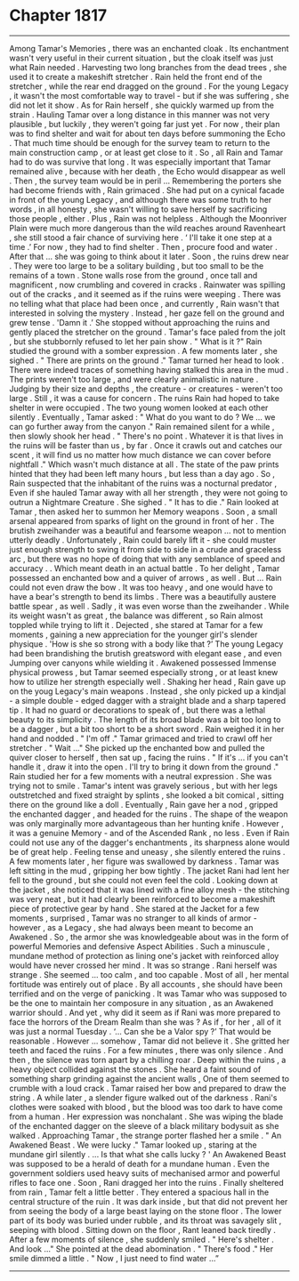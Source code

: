 
# Chapter 1817


---

Among Tamar's Memories , there was an enchanted cloak . Its enchantment wasn't very useful in their current situation , but the cloak itself was just what Rain needed .
Harvesting two long branches from the dead trees , she used it to create a makeshift stretcher . Rain held the front end of the stretcher , while the rear end dragged on the ground . For the young Legacy , it wasn't the most comfortable way to travel - but if she was suffering , she did not let it show .
As for Rain herself , she quickly warmed up from the strain . Hauling Tamar over a long distance in this manner was not very plausible , but luckily , they weren't going far just yet .
For now , their plan was to find shelter and wait for about ten days before summoning the Echo . That much time should be enough for the survey team to return to the main construction camp , or at least get close to it . So , all Rain and Tamar had to do was survive that long .
It was especially important that Tamar remained alive , because with her death , the Echo would disappear as well . Then , the survey team would be in peril ...
Remembering the porters she had become friends with , Rain grimaced . She had put on a cynical facade in front of the young Legacy , and although there was some truth to her words , in all honesty , she wasn't willing to save herself by sacrificing those people , elther .
Plus , Rain was not helpless . Although the Moonriver Plain were much more dangerous than the wild reaches around Ravenheart , she still stood a fair chance of surviving here .
‘ I'll take it one step at a time .’
For now , they had to find shelter . Then , procure food and water . After that ... she was going to think about it later .
Soon , the ruins drew near . They were too large to be a solitary building , but too small to be the remains of a town . Stone walls rose from the ground , once tall and magnificent , now crumbling and covered in cracks . Rainwater was spilling out of the cracks , and it seemed as if the ruins were weeping .
There was no telling what that place had been once , and currently , Rain wasn't that interested in solving the mystery .
Instead , her gaze fell on the ground and grew tense .
'Damn it .’
She stopped without approaching the ruins and gently placed the stretcher on the ground . Tamar's face paled from the jolt , but she stubbornly refused to let her pain show .
" What is it ?"
Rain studied the ground with a somber expression . A few moments later , she sighed .
" There are prints on the ground ."
Tamar turned her head to look .
There were indeed traces of something having stalked this area in the mud . The prints weren't too large , and were clearly animalistic in nature . Judging by their size and depths , the creature - or creatures - weren't too large .
Still , it was a cause for concern .
The ruins Rain had hoped to take shelter in were occupied .
The two young women looked at each other silently .
Eventually , Tamar asked :
" What do you want to do ? We ... we can go further away from the canyon ."
Rain remained silent for a while , then slowly shook her head .
" There's no point . Whatever it is that lives in the ruins will be faster than us , by far . Once it crawls out and catches our scent , it will find us no matter how much distance we can cover before nightfall ."
Which wasn't much distance at all .
The state of the paw prints hinted that they had been left many hours , but less than a day ago . So , Rain suspected that the inhabitant of the ruins was a nocturnal predator , Even if she hauled Tamar away with all her strength , they were not going to outrun a Nightmare Creature .
She sighed .
" It has to die ."
Rain looked at Tamar , then asked her to summon her Memory weapons . Soon , a small arsenal appeared from sparks of light on the ground in front of her .
The brutish zweihander was a beautiful and fearsome weapon ... not to mention utterly deadly . Unfortunately , Rain could barely lift it - she could muster just enough strength to swing it from side to side in a crude and graceless arc , but there was no hope of doing that with any semblance of speed and accuracy . . Which meant death in an actual battle .
To her delight , Tamar possessed an enchanted bow and a quiver of arrows , as well . But ... Rain could not even draw the bow . It was too heavy , and one would have to have a bear's strength to bend its limbs .
There was a beautifully austere battle spear , as well . Sadly , it was even worse than the zweihander . While its weight wasn't as great , the balance was different , so Rain almost toppled while trying to lift it .
Dejected , she stared at Tamar for a few moments , gaining a new appreciation for the younger girl's slender physique .
'How is she so strong with a body like that ?’
The young Legacy had been brandishing the brutish greatsword with elegant ease , and even Jumping over canyons while wielding it . Awakened possessed Immense physical prowess , but Tamar seemed especially strong , or at least knew how to utilize her strength especially well .
Shaking her head , Rain gave up on the youg Legacy's main weapons .
Instead , she only picked up a kindjal - a simple double - edged dagger with a straight blade and a sharp tapered tip . It had no guard or decorations to speak of , but there was a lethal beauty to its simplicity .
The length of its broad blade was a bit too long to be a dagger , but a bit too short to be a short sword .
Rain weighed it in her hand and nodded .
" I'm off ."
Tamar grimaced and tried to crawl off her stretcher .
" Wait ..."
She picked up the enchanted bow and pulled the quiver closer to herself , then sat up , facing the ruins .
" If it's ... if you can't handle it , draw it into the open . I'll try to bring it down from the ground ."
Rain studied her for a few moments with a neutral expression .
She was trying not to smile .
Tamar's intent was gravely serious , but with her legs outstretched and fixed straight by splints , she looked a bit comical , sitting there on the ground like a doll .
Eventually , Rain gave her a nod , gripped the enchanted dagger , and headed for the ruins .
The shape of the weapon was only marginally more advantageous than her hunting knife . However , it was a genuine Memory - and of the Ascended Rank , no less .
Even if Rain could not use any of the dagger's enchantments , its sharpness alone would be of great help .
Feeling tense and uneasy , she silently entered the ruins . A few moments later , her figure was swallowed by darkness .
Tamar was left sitting in the mud , gripping her bow tightly . The jacket Rani had lent her fell to the ground , but she could not even feel the cold . Looking down at the jacket , she noticed that it was lined with a fine alloy mesh - the stitching was very neat , but it had clearly been reinforced to become a makeshift piece of protective gear by hand .
She stared at the Jacket for a few moments , surprised , Tamar was no stranger to all kinds of armor - however , as a Legacy , she had always been meant to become an Awakened . So , the armor she was knowledgeable about was in the form of powerful Memories and defensive Aspect Abilities .
Such a minuscule , mundane method of protection as lining one's jacket with reinforced alloy would have never crossed her mind .
It was so strange .
Rani herself was strange .
She seemed ... too calm , and too capable . Most of all , her mental fortitude was entirely out of place . By all accounts , she should have been terrified and on the verge of panicking . It was Tamar who was supposed to be the one to maintain her composure in any situation , as an Awakened warrior should .
And yet , why did it seem as if Rani was more prepared to face the horrors of the Dream Realm than she was ?
As if , for her , all of it was just a normal Tuesday .
‘... Can she be a Valor spy ?’
That would be reasonable . However ... somehow , Tamar did not believe it .
She gritted her teeth and faced the ruins .
For a few minutes , there was only silence .
And then , the silence was torn apart by a chilling roar .
Deep within the ruins , a heavy object collided against the stones . She heard a faint sound of something sharp grinding against the ancient walls , One of them seemed to crumble with a loud crack .
Tamar raised her bow and prepared to draw the string .
A while later , a slender figure walked out of the darkness .
Rani's clothes were soaked with blood , but the blood was too dark to have come from a human . Her expression was nonchalant .
She was wiping the blade of the enchanted dagger on the sleeve of a black military bodysuit as she walked .
Approaching Tamar , the strange porter flashed her a smile .
" An Awakened Beast . We were lucky ."
Tamar looked up , staring at the mundane girl silently .
... Is that what she calls lucky ? '
An Awakened Beast was supposed to be a herald of death for a mundane human . Even the government soldiers used heavy suits of mechanised armor and powerful rifles to face one .
Soon , Rani dragged her into the ruins . Finally sheltered from rain , Tamar felt a little better .
They entered a spacious hall in the central structure of the ruin . It was dark inside , but that did not prevent her from seeing the body of a large beast laying on the stone floor . The lower part of its body was buried under rubble , and its throat was savagely slit , seeping with blood .
Sitting down on the floor , Rant leaned back tiredly .
After a few moments of silence , she suddenly smiled .
" Here's shelter . And look ..."
She pointed at the dead abomination .
" There's food ."
Her smile dimmed a little .
" Now , I just need to find water …”

---

